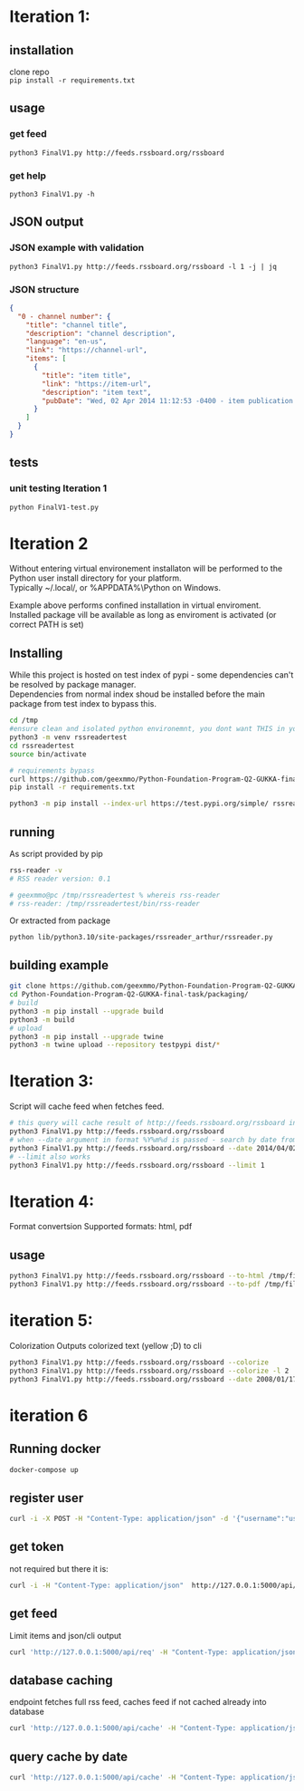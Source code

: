 # Iteration 1:
## installation
clone repo   
```pip install -r requirements.txt```
## usage
### get feed
```python3 FinalV1.py http://feeds.rssboard.org/rssboard```
### get help
```python3 FinalV1.py -h```
## JSON output
### JSON example with validation
```python3 FinalV1.py http://feeds.rssboard.org/rssboard -l 1 -j | jq```
### JSON structure
```json
{
  "0 - channel number": {
    "title": "channel title",
    "description": "channel description",
    "language": "en-us",
    "link": "https://channel-url",
    "items": [
      {
        "title": "item title",
        "link": "https://item-url",
        "description": "item text",
        "pubDate": "Wed, 02 Apr 2014 11:12:53 -0400 - item publication date"
      }
    ]
  }
}
```
## tests
### unit testing Iteration 1
```bash
python FinalV1-test.py
```   
# Iteration 2
Without entering virtual environement installaton will be performed to the Python user install directory for your platform.   
Typically ~/.local/, or %APPDATA%\Python on Windows.

Example above performs confined installation in virtual enviroment.   
Installed package vill be available as long as enviroment is activated (or correct PATH is set)

## Installing
While this project is hosted on test index of pypi - some dependencies can't be resolved by package manager.  
Dependencies from normal index shoud be installed before the main package from test index to bypass this.   
```bash
cd /tmp
#ensure clean and isolated python environemnt, you dont want THIS in your system
python3 -m venv rssreadertest
cd rssreadertest
source bin/activate

# requirements bypass
curl https://github.com/geexmmo/Python-Foundation-Program-Q2-GUKKA-final-task/raw/main/requirements.txt -kL -o requirements.txt
pip install -r requirements.txt

python3 -m pip install --index-url https://test.pypi.org/simple/ rssreader-arthur
```

## running
As script provided by pip
```bash
rss-reader -v
# RSS reader version: 0.1

# geexmmo@pc /tmp/rssreadertest % whereis rss-reader
# rss-reader: /tmp/rssreadertest/bin/rss-reader
```
Or extracted from package
```
python lib/python3.10/site-packages/rssreader_arthur/rssreader.py
```

## building example
```bash
git clone https://github.com/geexmmo/Python-Foundation-Program-Q2-GUKKA-final-task.git
cd Python-Foundation-Program-Q2-GUKKA-final-task/packaging/
# build
python3 -m pip install --upgrade build
python3 -m build
# upload
python3 -m pip install --upgrade twine
python3 -m twine upload --repository testpypi dist/*
```

# Iteration 3:
Script will cache feed when fetches feed.
```bash
# this query will cache result of http://feeds.rssboard.org/rssboard in cachedir with file name of 'httpfeedsrssboardorgrssboard'
python3 FinalV1.py http://feeds.rssboard.org/rssboard
# when --date argument in format %Y%m%d is passed - search by date from cache is performed
python3 FinalV1.py http://feeds.rssboard.org/rssboard --date 2014/04/02
# --limit also works
python3 FinalV1.py http://feeds.rssboard.org/rssboard --limit 1
```

# Iteration 4:
Format convertsion
Supported formats: html, pdf
## usage
```bash
python3 FinalV1.py http://feeds.rssboard.org/rssboard --to-html /tmp/file.html
python3 FinalV1.py http://feeds.rssboard.org/rssboard --to-pdf /tmp/file.pdf
```
# iteration 5:
Colorization
Outputs colorized text (yellow ;D) to cli
```bash
python3 FinalV1.py http://feeds.rssboard.org/rssboard --colorize
python3 FinalV1.py http://feeds.rssboard.org/rssboard --colorize -l 2
python3 FinalV1.py http://feeds.rssboard.org/rssboard --date 2008/01/17 --colorize
```
# iteration 6
## Running docker
```bash
docker-compose up
```
## register user
```bash
curl -i -X POST -H "Content-Type: application/json" -d '{"username":"user","password":"password"}' http://127.0.0.1:5000/api/users
```
## get token
not required but there it is:
```bash
curl -i -H "Content-Type: application/json"  http://127.0.0.1:5000/api/token -u user
```
## get feed
Limit items and json/cli output
```bash
curl 'http://127.0.0.1:5000/api/req' -H "Content-Type: application/json" -d '{"source":"http://feeds.rssboard.org/rssboard","json":"ok","limit":"2"}' -u TOKEN/ORUSERNAME:x
```

## database caching
endpoint fetches full rss feed, caches feed if not cached already into database
```bash
curl 'http://127.0.0.1:5000/api/cache' -H "Content-Type: application/json" -d '{"source":"http://feeds.rssboard.org/rssboard"}' -u TOKEN/ORUSERNAME:x
```
## query cache by date
```bash
curl 'http://127.0.0.1:5000/api/cache' -H "Content-Type: application/json" -d '{"source":"http://feeds.rssboard.org/rssboard","date":"2014/04/02"}' -u TOKEN/ORUSERNAME:x
```